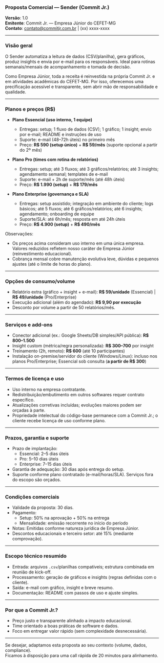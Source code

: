 ### Proposta Comercial — Sender (Commit Jr.)

**Versão**: 1.0  
**Emitente**: Commit Jr. — Empresa Júnior do CEFET-MG  
**Contato**: contato@commitjr.com.br | (xx) xxxx-xxxx

---

### Visão geral

O Sender automatiza a leitura de dados (CSV/planilha), gera gráficos, produz insights e envia por e-mail para os responsáveis. Ideal para rotinas semanais/mensais de acompanhamento e tomada de decisão.

Como Empresa Júnior, toda a receita é reinvestida na própria Commit Jr. e em atividades acadêmicas do CEFET-MG. Por isso, oferecemos uma precificação acessível e transparente, sem abrir mão de responsabilidade e qualidade.

---

### Planos e preços (R$)

- **Plano Essencial (uso interno, 1 equipe)**

  - Entregas: setup; 1 fluxo de dados (CSV); 1 gráfico; 1 insight; envio por e-mail; README e instruções de uso
  - Suporte: e-mail (48–72h úteis) no primeiro mês
  - Preço: **R$ 590 (setup único)** + **R$ 59/mês** (suporte opcional a partir do 2º mês)

- **Plano Pro (times com rotina de relatórios)**

  - Entregas: setup; até 3 fluxos; até 3 gráficos/relatórios; até 3 insights; agendamento semanal; templates de e-mail
  - Suporte: e-mail + 2h de suporte/mês (até 48h úteis)
  - Preço: **R$ 1.990 (setup)** + **R$ 179/mês**

- **Plano Enterprise (governança e SLA)**
  - Entregas: setup assistido; integração em ambiente do cliente; logs básicos; até 5 fluxos; até 6 gráficos/relatórios; até 6 insights; agendamento; onboarding de equipe
  - Suporte/SLA: até 6h/mês; resposta em até 24h úteis
  - Preço: **R$ 4.900 (setup)** + **R$ 490/mês**

Observações:

- Os preços acima consideram uso interno em uma única empresa. Valores reduzidos refletem nosso caráter de Empresa Júnior (reinvestimento educacional).
- Cobrança mensal cobre manutenção evolutiva leve, dúvidas e pequenos ajustes (até o limite de horas do plano).

---

### Opções de consumo/volume

- Relatório extra (gráfico + insight + e-mail): **R$ 59/unidade** (Essencial) | **R$ 49/unidade** (Pro/Enterprise)
- Execução adicional (além do agendado): **R$ 9,90 por execução**
- Desconto por volume a partir de 50 relatórios/mês.

---

### Serviços e add-ons

- Conector adicional (ex.: Google Sheets/DB simples/API pública): **R$ 800–1.500**
- Insight custom (métrica/regra personalizada): **R$ 300–700** por insight
- Treinamento (2h, remoto): **R$ 600** (até 10 participantes)
- Instalação on-premise/servidor do cliente (Windows/Linux): incluso nos planos Pro/Enterprise; Essencial sob consulta (**a partir de R$ 300**)

---

### Termos de licença e uso

- Uso interno na empresa contratante.
- Redistribuição/embutimento em outros softwares requer contrato específico.
- Atualizações corretivas incluídas; evoluções maiores podem ser orçadas à parte.
- Propriedade intelectual do código-base permanece com a Commit Jr.; o cliente recebe licença de uso conforme plano.

---

### Prazos, garantia e suporte

- Prazo de implantação:
  - Essencial: 2–5 dias úteis
  - Pro: 5–10 dias úteis
  - Enterprise: 7–15 dias úteis
- Garantia de adequação: 30 dias após entrega do setup.
- Suporte conforme plano contratado (e-mail/horas/SLA). Serviços fora do escopo são orçados.

---

### Condições comerciais

- Validade da proposta: 30 dias.
- Pagamento:
  - Setup: 50% na aprovação + 50% na entrega
  - Mensalidade: emissão recorrente no início do período
- Notas: Emitidas conforme natureza jurídica de Empresa Júnior.
- Descontos educacionais e terceiro setor: até 15% (mediante comprovação).

---

### Escopo técnico resumido

- Entrada: arquivos `.csv`/planilhas compatíveis; estrutura combinada em reunião de kick-off.
- Processamento: geração de gráficos e insights (regras definidas com o cliente).
- Saída: e-mail com gráfico, insight e breve resumo.
- Documentação: README com passos de uso e ajuste simples.

---

### Por que a Commit Jr.?

- Preço justo e transparente alinhado a impacto educacional.
- Time orientado a boas práticas de software e dados.
- Foco em entregar valor rápido (sem complexidade desnecessária).

---

Se desejar, adaptamos esta proposta ao seu contexto (volume, dados, compliance).  
Ficamos à disposição para uma call rápida de 20 minutos para alinhamento.
